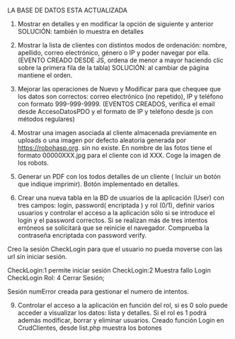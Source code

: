 LA BASE DE DATOS ESTA ACTUALIZADA

1.	Mostrar en detalles y en modificar la opción de siguiente y anterior 
SOLUCIÓN: también lo muestra en detalles

2.	Mostrar la lista de clientes con distintos modos de ordenación: nombre, apellido, correo electrónico, género o IP y poder navegar por ella. 
(EVENTO CREADO DESDE JS, ordena de menor a mayor haciendo clic sobre la primera fila de la tabla)
SOLUCIÓN: al cambiar de página mantiene el orden.

3.	Mejorar las operaciones de Nuevo y Modificar para que chequee que los datos son correctos:  correo electrónico (no repetido), IP y  teléfono con formato 999-999-9999.
(EVENTOS CREADOS, verifica el email desde AccesoDatosPDO y el formato de IP y teléfono desde js con métodos regulares)

4.	Mostrar una imagen asociada al cliente almacenada previamente en uploads o una imagen por defecto aleatoria generada por https://robohasp.org.  sin no existe. En nombre de las fotos tiene el formato 00000XXX.jpg para el cliente con id XXX.
   Coge la imagen de los robots.

7.	Generar un PDF con los todos detalles de un cliente ( Incluir un botón que indique imprimir).
   Botón implementado en detalles.

8.	Crear una nueva tabla en la BD de usuarios de la aplicación (User)  con tres campos: login, password( encriptada )  y rol (0/1), definir varios usuarios y controlar el acceso a la aplicación sólo si se introduce el login y el password correctos. Si se realizan más de tres intentos erróneos se solicitará que se reinicie el navegador.
Comprueba la contraseña encriptada con password verify.

Creo la sesión CheckLogin para que el usuario no pueda moverse con las url sin iniciar sesión.

CheckLogin:1 permite iniciar sesión
CheckLogin:2 Muestra fallo Login
CheckLogin Rol: 4 Cerrar Sesión;

Sesión numError creada para gestionar el numero de intentos.

9.	Controlar el acceso a la aplicación en función del rol, si es 0 solo puede acceder a visualizar los datos: lista y detalles. Si el rol es 1 podrá además modificar, borrar y eliminar usuarios.
Creado función Login en CrudClientes, desde list.php muestra los botones
